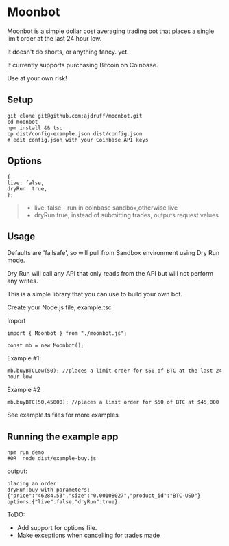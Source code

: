 # Moonbot

Moonbot is a simple dollar cost averaging trading bot that places a single limit order at the last 24 hour low.

It doesn't do shorts, or anything fancy. yet.

It currently supports purchasing Bitcoin on Coinbase.

Use at your own risk!

## Setup

    git clone git@github.com:ajdruff/moonbot.git
    cd moonbot
    npm install && tsc
    cp dist/config-example.json dist/config.json
    # edit config.json with your Coinbase API keys

## Options

    {
    live: false,
    dryRun: true,
    };

> - live: false - run in coinbase sandbox,otherwise live
> - dryRun:true; instead of submitting trades, outputs request values

## Usage

Defaults are 'failsafe', so will pull from Sandbox environment using Dry Run mode.

Dry Run will call any API that only reads from the API but will not perform any writes.

This is a simple library that you can use to build your own bot.

Create your Node.js file, example.tsc

Import

    import { Moonbot } from "./moonbot.js";

    const mb = new Moonbot();

Example #1:

    mb.buyBTCLow(50); //places a limit order for $50 of BTC at the last 24 hour low

Example #2

    mb.buyBTC(50,45000); //places a limit order for $50 of BTC at $45,000

See example.ts files for more examples

## Running the example app

    npm run demo
    #OR  node dist/example-buy.js

output:

    placing an order:
    dryRun:buy with parameters: {"price":"46284.53","size":"0.00108027","product_id":"BTC-USD"}
    options:{"live":false,"dryRun":true}

ToDO:

- Add support for options file.
- Make exceptions when cancelling for trades made
